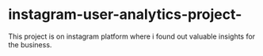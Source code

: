 # instagram-user-analytics-project-
This project is on instagram platform where i found out valuable insights for the business.
